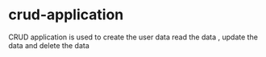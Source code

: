 # crud-application
CRUD application is used to create the user data read the data , update the data and delete the data 
